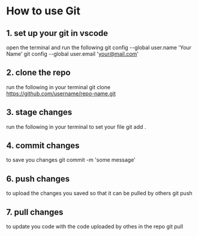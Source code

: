# How to use Git


## 1. set up your git in vscode
open the terminal and run the following
git config --global user.name 'Your Name'
git config --global user.email 'your@mail.com'

## 2. clone the repo
run the following in your terminal
git clone https://github.com/username/repo-name.git

## 3. stage changes
run the following in your terminal to set your file
git add .

## 4. commit changes
to save you changes
git commit -m 'some message'

## 6. push changes
to upload the changes you saved so that it can be pulled by others
git push

## 7. pull changes
to update you code with the code uploaded by othes in the repo
git pull
